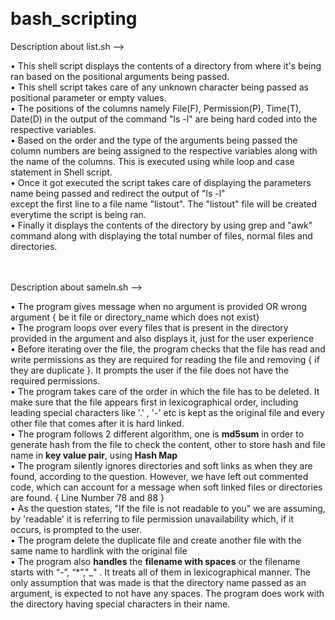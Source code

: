 
  
<h1 class="code-line" data-line-start=0 data-line-end=1 ><a id="bash_scripting_0"></a>bash_scripting</h1>
<p >Description about list.sh</a> --&gt;</p>
• This shell script displays the contents of a directory from where it's being ran based on the positional arguments being passed. <br>
• This shell script takes care of any unknown character being passed as positional parameter or empty values.<br>
• The positions of the columns namely File(F), Permission(P), Time(T), Date(D) in the output of the command "ls -l" are being hard coded into the respective
variables.<br>
• Based on the order and the type of the arguments being passed the column numbers are being assigned to the respective variables
along with the name of the columns. This is executed using while loop and case statement in Shell script.<br>
• Once it got executed the script takes care of displaying the parameters name being passed and redirect the output of "ls -l"<br>
except the first line to a file name "listout". The "listout" file will be created everytime the script is being ran.<br>
• Finally it displays the contents of the directory by using grep and "awk" command along with displaying the total number of files,
normal files and directories.<br>

<br/>
<br/>
<p > Description about sameln.sh</a> --&gt;</p>
<p class="has-line-data" data-line-start="6" data-line-end="13">•   The program gives message when no argument is provided OR wrong argument { be it file or directory_name which does not exist}<br>
•   The program loops over every files that is present in the directory provided in the argument and also displays it, just for the user experience<br>
•   Before iterating over the file, the program checks that the file has read and write permissions as they are required for reading the file and removing { if they are duplicate }. It prompts the user if the file does not have the required permissions.<br>
•   The program takes care of the order in which the file has to be deleted. It make sure that the file appears first in lexicographical order, including leading special characters like '.' , '-' etc is kept as the original file and every other file that comes after it is hard linked.<br>
•   The program follows 2 different algorithm, one is <strong>md5sum</strong> in order to generate hash from the file to check the content, other to store hash and file name in <strong>key value pair</strong>, using <strong>Hash Map</strong><br>
•   The program silently ignores directories and soft links as when they are found, according to the question. However, we have left out commented code, which can account for a message when soft linked files or directories are found. { Line Number 78 and 88 } <br/>
•   As the question states, "If the file is not readable to you" we are assuming, by 'readable' it is referring to file permission unavailability which, if it occurs, is prompted to the user. <br>
•   The program delete the duplicate file and create another file with the same name to hardlink with the original file<br>
•   The program also <strong>handles</strong> the <strong>filename with spaces</strong> or the filename starts with “-”, “*”,&quot;_&quot; . It treats all of them in lexicographical manner. The only assumption that was made is that the directory name passed as an argument, is expected to not have any spaces. The program does work with the directory having special characters in their name.


